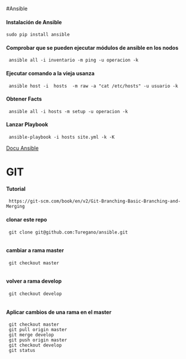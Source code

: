 #Ansible
#### **Instalación de Ansible**
```
sudo pip install ansible
```
#### **Comprobar que se pueden ejecutar módulos de ansible en los nodos**
```
 ansible all -i inventario -m ping -u operacion -k
 ```
#### **Ejecutar comando a la vieja usanza**
```
 ansible host -i  hosts  -m raw -a "cat /etc/hosts" -u usuario -k
 ```
#### **Obtener Facts**
```
 ansible all -i hosts -m setup -u operacion -k
 ```
#### **Lanzar Playbook**
```
 ansible-playbook -i hosts site.yml -k -K
 ```

[Docu Ansible](http://docs.ansible.com/ansible/modules_by_category.html)

# GIT
#### **Tutorial**
```
 https://git-scm.com/book/en/v2/Git-Branching-Basic-Branching-and-Merging
```

#### **clonar este repo**
```
 git clone git@github.com:Turegano/ansible.git
 
 ```
#### **cambiar a rama master**
```
 git checkout master
 
 ```
#### **volver a rama develop**
```
 git checkout develop
 
 ```
 
#### **Aplicar cambios de una rama en el master**
```
 git checkout master
 git pull origin master
 git merge develop
 git push origin master
 git checkout develop
 git status
 
 ```

